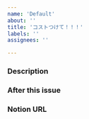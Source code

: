```yaml
---
name: 'Default'
about: '' 
title: 'コストつけて！！！'
labels: ''
assignees: ''

---
```


### Description


### After this issue


### Notion URL



